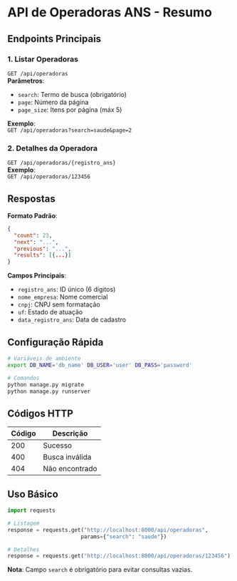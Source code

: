 # API de Operadoras ANS - Resumo

## **Endpoints Principais**
### 1. Listar Operadoras
`GET /api/operadoras`  
**Parâmetros**:  
- `search`: Termo de busca (obrigatório)  
- `page`: Número da página  
- `page_size`: Itens por página (máx 5)  

**Exemplo**:  
`GET /api/operadoras?search=saude&page=2`

### 2. Detalhes da Operadora
`GET /api/operadoras/{registro_ans}`  
**Exemplo**:  
`GET /api/operadoras/123456`

## **Respostas**
**Formato Padrão**:
```json
{
  "count": 23,
  "next": "...",
  "previous": "...",
  "results": [{...}]
}
```

**Campos Principais**:
- `registro_ans`: ID único (6 dígitos)  
- `nome_empresa`: Nome comercial  
- `cnpj`: CNPJ sem formatação  
- `uf`: Estado de atuação  
- `data_registro_ans`: Data de cadastro  

## **Configuração Rápida**
```bash
# Variáveis de ambiente
export DB_NAME='db_name' DB_USER='user' DB_PASS='password'

# Comandos
python manage.py migrate
python manage.py runserver
```

## **Códigos HTTP**
| Código | Descrição          |
|--------|--------------------|
| 200    | Sucesso            |
| 400    | Busca inválida     |
| 404    | Não encontrado     |

## **Uso Básico**
```python
import requests

# Listagem
response = requests.get("http://localhost:8000/api/operadoras", 
                       params={"search": "saude"})

# Detalhes
response = requests.get("http://localhost:8000/api/operadoras/123456")
```

**Nota**: Campo `search` é obrigatório para evitar consultas vazias.